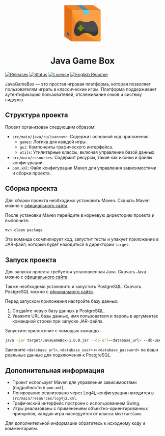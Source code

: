 <p align="center">
  <picture>
    <img alt="Java Game Box icon" src="./src/main/resources/icon.png" width=25% height=25%>
  </picture>
</p>
<h1 align="center">Java Game Box</h1>

[![Releases](https://img.shields.io/github/v/release/IvanNovR/JavaGameBox.svg)](https://github.com/IvanNovR/JavaGameBox/releases)
[![Status](https://img.shields.io/github/actions/workflow/status/IvanNovR/JavaGameBox/maven.yml.svg)](#)
[![License](https://img.shields.io/badge/license-GPL%20V3-blue.svg?longCache=true)](https://www.gnu.org/licenses/gpl-3.0.en.html)
[![English Readme](https://img.shields.io/badge/english-readme-blue)](/README.md)

JavaGameBox — это простая игровая платформа, которая позволяет пользователям играть в классические игры. Платформа поддерживает аутентификацию пользователей, отслеживание очков и систему лидеров.

## Структура проекта

Проект организован следующим образом:
- `src/main/java/ru/ivannovr`: Содержит основной код приложения.
    - `games`: Логика для каждой игры.
    - `gui`: Компоненты графического интерфейса.
    - `utils`: Утилитарные классы, включая управление базой данных.
- `src/main/resources`: Содержит ресурсы, такие как иконки и файлы конфигурации.
- `pom.xml`: Файл конфигурации Maven для управления зависимостями и сборки проекта.

## Сборка проекта

Для сборки проекта необходимо установить Maven. Скачать Maven можно с [официального сайта](https://maven.apache.org/download.cgi).

После установки Maven перейдите в корневую директорию проекта и выполните:

```bash
mvn clean package
```

Эта команда скомпилирует код, запустит тесты и упакует приложение в JAR-файл, который будет находиться в директории `target`.

## Запуск проекта

Для запуска проекта требуется установленная Java. Скачать Java можно с [официального сайта](https://www.java.com/en/download/).

Также необходимо установить и запустить PostgreSQL. Скачать PostgreSQL можно с [официального сайта](https://www.postgresql.org/download/).

Перед запуском приложения настройте базу данных:
1. Создайте новую базу данных в PostgreSQL.
2. Укажите URL базы данных, имя пользователя и пароль в аргументах командной строки при запуске JAR-файла.

Запустите приложение с помощью команды:

```bash
java -jar target/JavaGameBox-1.0.0.jar --db-url=<database_url> --db-user=<database_user> --db-password=<database_password>
```

Замените `<database_url>`, `<database_user>` и `<database_password>` на ваши реальные данные для подключения к PostgreSQL.

## Дополнительная информация

- Проект использует Maven для управления зависимостями (подробности в `pom.xml`).
- Логирование реализовано через Log4j, конфигурация находится в `src/main/resources/log4j2.xml`.
- Графический интерфейс построен с использованием Swing.
- Игры реализованы с применением объектно-ориентированных принципов, каждая игра наследуется от класса `AbstractGame`.

Для дополнительной информации обратитесь к исходному коду и комментариям.